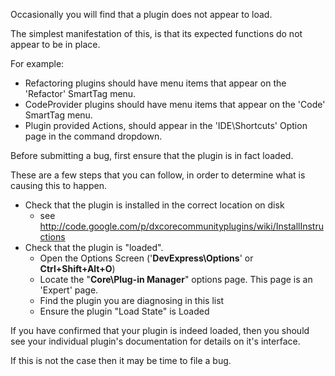 Occasionally you will find that a plugin does not appear to load.

The simplest manifestation of this, is that its expected functions do not appear to be in place.

For example:
  * Refactoring plugins should have menu items that appear on the 'Refactor' SmartTag menu.
  * CodeProvider plugins should have menu items that appear on the 'Code' SmartTag menu.
  * Plugin provided Actions, should appear in the 'IDE\Shortcuts' Option page in the command dropdown.

Before submitting a bug, first ensure that the plugin is in fact loaded.

These are a few steps that you can follow, in order to determine what is causing this to happen.

  * Check that the plugin is installed in the correct location on disk
    * see http://code.google.com/p/dxcorecommunityplugins/wiki/InstallInstructions
  * Check that the plugin is "loaded".
    * Open the Options Screen ('**DevExpress\Options**' or **Ctrl+Shift+Alt+O**)
    * Locate the "**Core\Plug-in Manager**" options page. This page is an 'Expert' page.
    * Find the plugin you are diagnosing in this list
    * Ensure the plugin "Load State" is Loaded

If you have confirmed that your plugin is indeed loaded, then you should see your individual plugin's documentation for details on it's interface.

If this is not the case then it may be time to file a bug.

